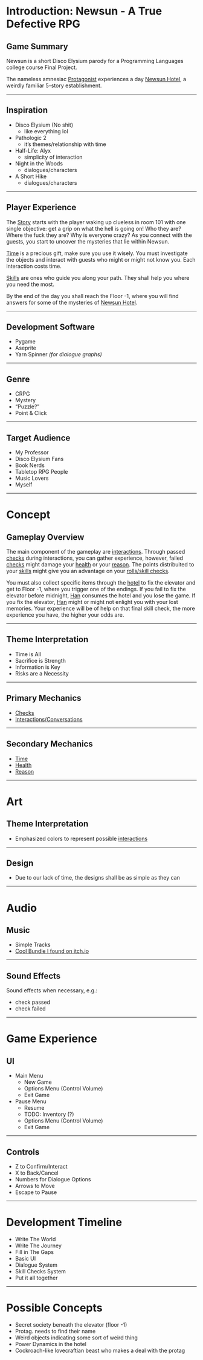 # Introduction: Newsun - A True Defective RPG

## Game Summary

Newsun is a short Disco Elysium parody for a Programming Languages college course Final Project.

The nameless amnesiac [Protagonist](ref/Protagonist.md) experiences a day [Newsun Hotel](ref/Newsun_Hotel.md), a weirdly familiar 5-story establishment.

---
## Inspiration

- Disco Elysium (No shit)
    - like everything lol
- Pathologic 2
    - it’s themes/relationship with time
- Half-Life: Alyx
    - simplicity of interaction
- Night in the Woods
    - dialogues/characters
- A Short Hike
    - dialogues/characters

---
## Player Experience

The [Story](ref/Story.md) starts with the player waking up clueless in room 101 with one single objective: get a grip on what the hell is going on! Who they are? Where the fuck they are? Why is everyone crazy? As you connect with the guests, you start to uncover the mysteries that lie within Newsun.

[Time](ref/Time.md) is a precious gift, make sure you use it wisely. You must investigate the objects and interact with guests who might or might not know you. Each interaction costs time.

[Skills](ref/Skills.md) are ones who guide you along your path. They shall help you where you need the most.

By the end of the day you shall reach the Floor -1, where you will find answers for some of the mysteries of [Newsun Hotel](ref/Newsun_Hotel.md).

---
## Development Software

- Pygame
- Aseprite
- Yarn Spinner *(for dialogue graphs)*

---
## Genre

- CRPG
- Mystery
- “Puzzle?”
- Point & Click

---
## Target Audience

- My Professor
- Disco Elysium Fans
- Book Nerds
- Tabletop RPG People
- Music Lovers
- Myself

---
# Concept
## Gameplay Overview

The main component of the gameplay are [interactions](ref/Interaction.md). Through passed [checks](ref/Checks.md) during interactions, you can gather experience, however, failed [checks](ref/Checks.md) might damage your [health](ref/Health.md) or your [reason](ref/Reason.md). The points distribuited to your [skills](ref/Skills.md) might give you an advantage on your [rolls/skill checks](ref/Checks.md).

You must also collect specific items through the [hotel](ref/Newsun_Hotel.md) to fix the elevator and get to Floor -1, where you trigger one of the endings. If you fail to fix the elevator before midnight, [Han](ref/Han.md) consumes the hotel and you lose the game. If you fix the elevator, [Han](ref/Han.md) might or might not enlight you with your lost memories. Your experience will be of help on that final skill check, the more experience you have, the higher your odds are.

---
## Theme Interpretation

- Time is All
- Sacrifice is Strength
- Information is Key
- Risks are a Necessity

---
## Primary Mechanics

- [Checks](ref/Checks.md)
- [Interactions/Conversations](ref/Interaction.md)

---
## Secondary Mechanics

- [Time](ref/Time.md)
- [Health](ref/Health.md)
- [Reason](ref/Reason.md)

---
# Art
## Theme Interpretation

- Emphasized colors to represent possible [interactions](ref/Interaction.md)

---
## Design

- Due to our lack of time, the designs shall be as simple as they can


---
# Audio
## Music

- Simple Tracks
- [Cool Bundle I found on itch.io](https://tallbeard.itch.io/music-loop-bundle)

---
## Sound Effects

Sound effects when necessary, e.g.:
- check passed
- check failed

---

# Game Experience
## UI

- Main Menu
    - New Game
    - Options Menu (Control Volume)
    - Exit Game
- Pause Menu
    - Resume
    - TODO: Inventory (?)
    - Options Menu (Control Volume)
    - Exit Game

---
## Controls

- Z to Confirm/Interact
- X to Back/Cancel
- Numbers for Dialogue Options
- Arrows to Move
- Escape to Pause

---
# Development Timeline

- Write The World
- Write The Journey
- Fill in The Gaps
- Basic UI
- Dialogue System
- Skill Checks System
- Put it all together

---
# Possible Concepts

- Secret society beneath the elevator (floor -1)
- Protag. needs to find their name
- Weird objects indicating some sort of weird thing
- Power Dynamics in the hotel
- Cockroach-like lovecraftian beast who makes a deal with the protag

